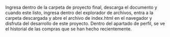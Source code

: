 Ingresa dentro de la carpeta de proyecto final, descarga el documento y cuando este listo, ingresa dentro del explorador de archivos, entra a la carpeta descargada y abre el archivo de index.html en el navegador y disfruta del desarrollo de este proyecto.
Dentro del apartado de perfil, se ve el historial de las compras que se han hecho recientemente.
